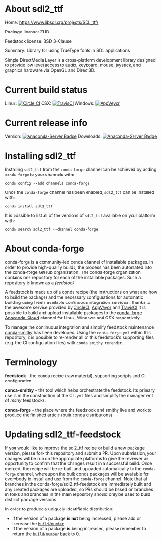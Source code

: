 About sdl2_ttf
==============

Home: https://www.libsdl.org/projects/SDL_ttf/

Package license: ZLIB

Feedstock license: BSD 3-Clause

Summary: Library for using TrueType fonts in SDL applications

Simple DirectMedia Layer is a cross-platform development library designed to provide low level access to audio, keyboard, mouse, joystick, and graphics hardware via OpenGL and Direct3D.


Current build status
====================

Linux: [![Circle CI](https://circleci.com/gh/conda-forge/sdl2_ttf-feedstock.svg?style=shield)](https://circleci.com/gh/conda-forge/sdl2_ttf-feedstock)
OSX: [![TravisCI](https://travis-ci.org/conda-forge/sdl2_ttf-feedstock.svg?branch=master)](https://travis-ci.org/conda-forge/sdl2_ttf-feedstock)
Windows: [![AppVeyor](https://ci.appveyor.com/api/projects/status/github/conda-forge/sdl2_ttf-feedstock?svg=True)](https://ci.appveyor.com/project/conda-forge/sdl2-ttf-feedstock/branch/master)

Current release info
====================
Version: [![Anaconda-Server Badge](https://anaconda.org/conda-forge/sdl2_ttf/badges/version.svg)](https://anaconda.org/conda-forge/sdl2_ttf)
Downloads: [![Anaconda-Server Badge](https://anaconda.org/conda-forge/sdl2_ttf/badges/downloads.svg)](https://anaconda.org/conda-forge/sdl2_ttf)

Installing sdl2_ttf
===================

Installing `sdl2_ttf` from the `conda-forge` channel can be achieved by adding `conda-forge` to your channels with:

```
conda config --add channels conda-forge
```

Once the `conda-forge` channel has been enabled, `sdl2_ttf` can be installed with:

```
conda install sdl2_ttf
```

It is possible to list all of the versions of `sdl2_ttf` available on your platform with:

```
conda search sdl2_ttf --channel conda-forge
```


About conda-forge
=================

conda-forge is a community-led conda channel of installable packages.
In order to provide high-quality builds, the process has been automated into the
conda-forge GitHub organization. The conda-forge organization contains one repository
for each of the installable packages. Such a repository is known as a *feedstock*.

A feedstock is made up of a conda recipe (the instructions on what and how to build
the package) and the necessary configurations for automatic building using freely
available continuous integration services. Thanks to the awesome service provided by
[CircleCI](https://circleci.com/), [AppVeyor](http://www.appveyor.com/)
and [TravisCI](https://travis-ci.org/) it is possible to build and upload installable
packages to the [conda-forge](https://anaconda.org/conda-forge)
[Anaconda-Cloud](http://docs.anaconda.org/) channel for Linux, Windows and OSX respectively.

To manage the continuous integration and simplify feedstock maintenance
[conda-smithy](http://github.com/conda-forge/conda-smithy) has been developed.
Using the ``conda-forge.yml`` within this repository, it is possible to re-render all of
this feedstock's supporting files (e.g. the CI configuration files) with ``conda smithy rerender``.


Terminology
===========

**feedstock** - the conda recipe (raw material), supporting scripts and CI configuration.

**conda-smithy** - the tool which helps orchestrate the feedstock.
                   Its primary use is in the construction of the CI ``.yml`` files
                   and simplify the management of *many* feedstocks.

**conda-forge** - the place where the feedstock and smithy live and work to
                  produce the finished article (built conda distributions)


Updating sdl2_ttf-feedstock
===========================

If you would like to improve the sdl2_ttf recipe or build a new
package version, please fork this repository and submit a PR. Upon submission,
your changes will be run on the appropriate platforms to give the reviewer an
opportunity to confirm that the changes result in a successful build. Once
merged, the recipe will be re-built and uploaded automatically to the
`conda-forge` channel, whereupon the built conda packages will be available for
everybody to install and use from the `conda-forge` channel.
Note that all branches in the conda-forge/sdl2_ttf-feedstock are
immediately built and any created packages are uploaded, so PRs should be based
on branches in forks and branches in the main repository should only be used to
build distinct package versions.

In order to produce a uniquely identifiable distribution:
 * If the version of a package **is not** being increased, please add or increase
   the [``build/number``](http://conda.pydata.org/docs/building/meta-yaml.html#build-number-and-string).
 * If the version of a package **is** being increased, please remember to return
   the [``build/number``](http://conda.pydata.org/docs/building/meta-yaml.html#build-number-and-string)
   back to 0.
